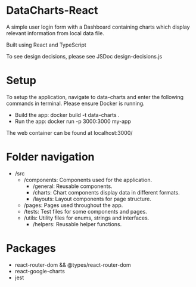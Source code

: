 # DataCharts-React
A simple user login form with a Dashboard containing charts which display relevant information from local data file.

Built using React and TypeScript

To see design decisions, please see JSDoc design-decisions.js

# Setup
To setup the application, navigate to data-charts and enter the following commands in terminal.
Please ensure Docker is running.

  - Build the app: docker build -t data-charts .
  - Run the app: docker run -p 3000:3000 my-app

The web container can be found at localhost:3000/

# Folder navigation

- /src
  - /components: Components used for the application.
    - /general: Reusable components.
    - /charts: Chart components display data in different formats.
    - /layouts: Layout components for page structure.
  - /pages: Pages used throughout the app.
  - /tests: Test files for some components and pages.
  - /utils: Utility files for enums, strings and interfaces.
    - /helpers: Reusable helper functions.

# Packages

- react-router-dom && @types/react-router-dom
- react-google-charts
- jest
